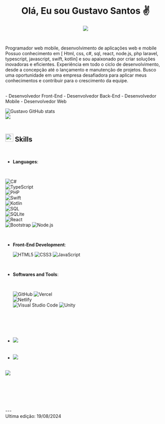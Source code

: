 
<h1 align="center"><b>Olá, Eu sou Gustavo Santos ✌️ </b></h1>
<!--  -->
<p align="center">
  <a href="https://github.com/DenverCoder1/readme-typing-svg"><img src="https://readme-typing-svg.herokuapp.com/?font=Time+New+Roman&color=cyan&size=25&center=true&vCenter=true&width=600&height=100&lines=Desenvolvedor+Web+Mobile;Creativo;Abilidoso"></a>
</p>
<br>
<p>
Programador web mobile, desenvolvimento de aplicações web e mobile Possuo conhecimento em [ Html, css, c#, sql, react, node.js, php laravel, typescript, javascript, swift, kotlin] e sou apaixonado por criar soluções inovadoras e eficientes. Experiência em todo o ciclo de desenvolvimento, desde a concepção até o lançamento e manutenção de projetos. Busco uma oportunidade em uma empresa desafiadora para aplicar meus conhecimentos e contribuir para o crescimento da equipe.
</p>
<br>
- Desenvolvedor Front-End
- Desenvolvedor Back-End
- Desenvolvedor Mobile
- Desenvolvedor Web
<br>

![Gustavo GitHub stats](https://github-readme-stats.vercel.app/api?username=GsantosBr12&theme=tokyonight&show_icons=true)
<br>
<img src="https://user-images.githubusercontent.com/73097560/115834477-dbab4500-a447-11eb-908a-139a6edaec5c.gif"><br><br>
## <img src="https://media2.giphy.com/media/QssGEmpkyEOhBCb7e1/giphy.gif?cid=ecf05e47a0n3gi1bfqntqmob8g9aid1oyj2wr3ds3mg700bl&rid=giphy.gif" width ="25"><b> Skills</b>
<br>
<p align="center">
  
- **Languages**:

<br>
  
  ![C#](https://img.shields.io/badge/C%23-239120?style=for-the-badge&logo=c-sharp&logoColor=white)  
   ![TypeScript](https://img.shields.io/badge/TypeScript-007ACC?style=for-the-badge&logo=typescript&logoColor=white)  
   ![PHP](https://img.shields.io/badge/PHP-777BB4?style=for-the-badge&logo=php&logoColor=white)   
   ![Swift](https://img.shields.io/badge/Swift-FA7343?style=for-the-badge&logo=swift&logoColor=white)   
   ![Kotlin](https://img.shields.io/badge/Kotlin-0095D5?&style=for-the-badge&logo=kotlin&logoColor=white)  
   ![SQL](https://img.shields.io/badge/MySQL-00000F?style=for-the-badge&logo=mysql&logoColor=white)   
  ![SQLite](https://img.shields.io/badge/SQLite-07405E?style=for-the-badge&logo=sqlite&logoColor=white)  
   ![React](https://img.shields.io/badge/React-20232A?style=for-the-badge&logo=react&logoColor=61DAFB)   
  ![Bootstrap](https://img.shields.io/badge/Bootstrap-563D7C?style=for-the-badge&logo=bootstrap&logoColor=white)
   ![Node.js](https://img.shields.io/badge/Node.js-43853D?style=for-the-badge&logo=node.js&logoColor=white)
   
<br>   

- **Front-End Development**:
  <br>
  
   ![HTML5](https://img.shields.io/badge/HTML5%20-%23E34F26.svg?style=for-the-badge&logo=html5&logoColor=white)
   ![CSS3](https://img.shields.io/badge/CSS%20-%231572B6.svg?style=for-the-badge&logo=css3&logoColor=white)
   ![JavaScript](https://img.shields.io/badge/JavaScript%20-%23F7DF1E.svg?style=for-the-badge&logo=javascript&logoColor=black)
<br>

- **Softwares and Tools**:
  
  <br>
  
  ![GitHub](https://img.shields.io/badge/GitHub-100000?style=for-the-badge&logo=github&logoColor=white)
  ![Vercel]( https://img.shields.io/badge/Vercel-000000?style=for-the-badge&logo=vercel&logoColor=white)   
  ![Netlify](https://img.shields.io/badge/Netlify-00C7B7?style=for-the-badge&logo=netlify&logoColor=white)  
  ![Visual Studio Code](https://img.shields.io/badge/Visual_Studio_Code-0078D4?style=for-the-badge&logo=visual%20studio%20code&logoColor=white)
  ![Unity](https://img.shields.io/badge/Unity-100000?style=for-the-badge&logo=unity&logoColor=white)  
<br>

</p>
<br>
</a>
</div>
<br>
<div align='left'>
<ul>
<li>
<a href="https://www.linkedin.com/in/gustavo-santos-002415288/" target="_blank">
<img src="https://img.shields.io/badge/LinkedIn-0077B5?style=for-the-badge&logo=linkedin&logoColor=white"/>
</a>
</li>
<br>
<br>
<li>
<a href="mailto:gustavoatanasiosantos@gmail.com" target="_blank">
<img src="https://img.shields.io/badge/Gmail-D14836?style=for-the-badge&logo=gmail&logoColor=white" />
</a>
</li>	
</ul>
</div>
<br>
<img src="https://user-images.githubusercontent.com/73097560/115834477-dbab4500-a447-11eb-908a-139a6edaec5c.gif">
<br>
<br>
<br>
<div align='center'>
</div>
<br>
<br>
<br>
<br>
---
<br>
Ultima edição: 19/08/2024
